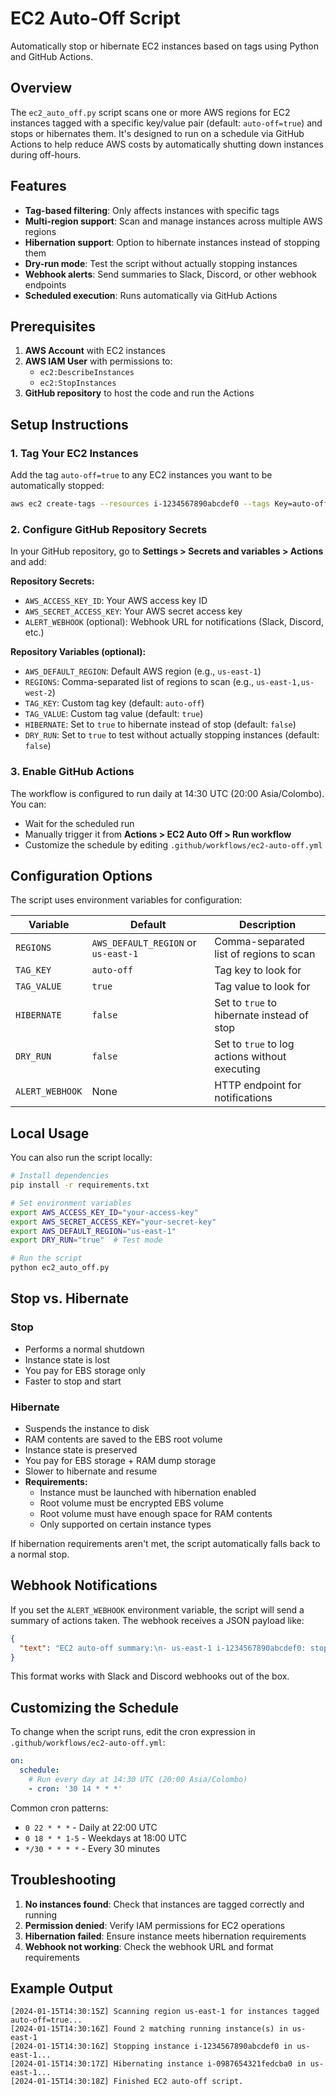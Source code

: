 # EC2 Auto-Off Script

Automatically stop or hibernate EC2 instances based on tags using Python and GitHub Actions.

## Overview

The `ec2_auto_off.py` script scans one or more AWS regions for EC2 instances tagged with a specific key/value pair (default: `auto-off=true`) and stops or hibernates them. It's designed to run on a schedule via GitHub Actions to help reduce AWS costs by automatically shutting down instances during off-hours.

## Features

- **Tag-based filtering**: Only affects instances with specific tags
- **Multi-region support**: Scan and manage instances across multiple AWS regions
- **Hibernation support**: Option to hibernate instances instead of stopping them
- **Dry-run mode**: Test the script without actually stopping instances
- **Webhook alerts**: Send summaries to Slack, Discord, or other webhook endpoints
- **Scheduled execution**: Runs automatically via GitHub Actions

## Prerequisites

1. **AWS Account** with EC2 instances
2. **AWS IAM User** with permissions to:
   - `ec2:DescribeInstances`
   - `ec2:StopInstances`
3. **GitHub repository** to host the code and run the Actions

## Setup Instructions

### 1. Tag Your EC2 Instances

Add the tag `auto-off=true` to any EC2 instances you want to be automatically stopped:

```bash
aws ec2 create-tags --resources i-1234567890abcdef0 --tags Key=auto-off,Value=true
```

### 2. Configure GitHub Repository Secrets

In your GitHub repository, go to **Settings > Secrets and variables > Actions** and add:

**Repository Secrets:**
- `AWS_ACCESS_KEY_ID`: Your AWS access key ID
- `AWS_SECRET_ACCESS_KEY`: Your AWS secret access key
- `ALERT_WEBHOOK` (optional): Webhook URL for notifications (Slack, Discord, etc.)

**Repository Variables (optional):**
- `AWS_DEFAULT_REGION`: Default AWS region (e.g., `us-east-1`)
- `REGIONS`: Comma-separated list of regions to scan (e.g., `us-east-1,us-west-2`)
- `TAG_KEY`: Custom tag key (default: `auto-off`)
- `TAG_VALUE`: Custom tag value (default: `true`)
- `HIBERNATE`: Set to `true` to hibernate instead of stop (default: `false`)
- `DRY_RUN`: Set to `true` to test without actually stopping instances (default: `false`)

### 3. Enable GitHub Actions

The workflow is configured to run daily at 14:30 UTC (20:00 Asia/Colombo). You can:
- Wait for the scheduled run
- Manually trigger it from **Actions > EC2 Auto Off > Run workflow**
- Customize the schedule by editing `.github/workflows/ec2-auto-off.yml`

## Configuration Options

The script uses environment variables for configuration:

| Variable | Default | Description |
|----------|---------|-------------|
| `REGIONS` | `AWS_DEFAULT_REGION` or `us-east-1` | Comma-separated list of regions to scan |
| `TAG_KEY` | `auto-off` | Tag key to look for |
| `TAG_VALUE` | `true` | Tag value to look for |
| `HIBERNATE` | `false` | Set to `true` to hibernate instead of stop |
| `DRY_RUN` | `false` | Set to `true` to log actions without executing |
| `ALERT_WEBHOOK` | None | HTTP endpoint for notifications |

## Local Usage

You can also run the script locally:

```bash
# Install dependencies
pip install -r requirements.txt

# Set environment variables
export AWS_ACCESS_KEY_ID="your-access-key"
export AWS_SECRET_ACCESS_KEY="your-secret-key"
export AWS_DEFAULT_REGION="us-east-1"
export DRY_RUN="true"  # Test mode

# Run the script
python ec2_auto_off.py
```

## Stop vs. Hibernate

### Stop
- Performs a normal shutdown
- Instance state is lost
- You pay for EBS storage only
- Faster to stop and start

### Hibernate
- Suspends the instance to disk
- RAM contents are saved to the EBS root volume
- Instance state is preserved
- You pay for EBS storage + RAM dump storage
- Slower to hibernate and resume
- **Requirements:**
  - Instance must be launched with hibernation enabled
  - Root volume must be encrypted EBS volume
  - Root volume must have enough space for RAM contents
  - Only supported on certain instance types

If hibernation requirements aren't met, the script automatically falls back to a normal stop.

## Webhook Notifications

If you set the `ALERT_WEBHOOK` environment variable, the script will send a summary of actions taken. The webhook receives a JSON payload like:

```json
{
  "text": "EC2 auto-off summary:\n- us-east-1 i-1234567890abcdef0: stopping (requested)\n- us-west-2 i-0987654321fedcba0: hibernating (requested)"
}
```

This format works with Slack and Discord webhooks out of the box.

## Customizing the Schedule

To change when the script runs, edit the cron expression in `.github/workflows/ec2-auto-off.yml`:

```yaml
on:
  schedule:
    # Run every day at 14:30 UTC (20:00 Asia/Colombo)
    - cron: '30 14 * * *'
```

Common cron patterns:
- `0 22 * * *` - Daily at 22:00 UTC
- `0 18 * * 1-5` - Weekdays at 18:00 UTC
- `*/30 * * * *` - Every 30 minutes

## Troubleshooting

1. **No instances found**: Check that instances are tagged correctly and running
2. **Permission denied**: Verify IAM permissions for EC2 operations
3. **Hibernation failed**: Ensure instance meets hibernation requirements
4. **Webhook not working**: Check the webhook URL and format requirements

## Example Output

```
[2024-01-15T14:30:15Z] Scanning region us-east-1 for instances tagged auto-off=true...
[2024-01-15T14:30:16Z] Found 2 matching running instance(s) in us-east-1
[2024-01-15T14:30:16Z] Stopping instance i-1234567890abcdef0 in us-east-1...
[2024-01-15T14:30:17Z] Hibernating instance i-0987654321fedcba0 in us-east-1...
[2024-01-15T14:30:18Z] Finished EC2 auto-off script.
```
